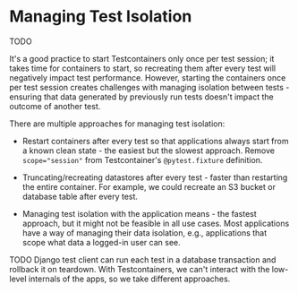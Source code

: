 # Managing Test Isolation

TODO

It's a good practice to start Testcontainers only once per test session;
it takes time for containers to start, so recreating them after every test will negatively impact test performance.
However, starting the containers once per test session creates challenges with managing isolation between tests -
ensuring that data generated by previously run tests doesn't impact the outcome of another test.

There are multiple approaches for managing test isolation:

- Restart containers after every test so that applications always start from a known clean state - the easiest but the slowest approach.
  Remove `scope="session"` from Testcontainer's `@pytest.fixture` definition.

- Truncating/recreating datastores after every test - faster than restarting the entire container.
  For example, we could recreate an S3 bucket or database table after every test.

- Managing test isolation with the application means - the fastest approach, but it might not be feasible in all use cases.
  Most applications have a way of managing their data isolation, e.g., applications that scope what data a logged-in user can see.

TODO
Django test client can run each test in a database transaction and rollback it on teardown.
With Testcontainers, we can't interact with the low-level internals of the apps, so we take different approaches.
